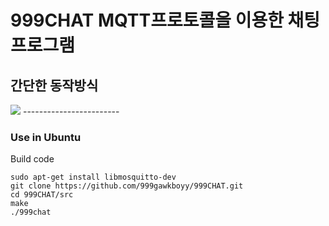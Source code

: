 # 999CHAT MQTT프로토콜을 이용한 채팅 프로그램

## 간단한 동작방식
<img src='https://ifh.cc/g/0kZ0Mf.png' border='0'>
------------------------

### Use in Ubuntu
Build code
```
sudo apt-get install libmosquitto-dev
git clone https://github.com/999gawkboyy/999CHAT.git
cd 999CHAT/src
make
./999chat
```


